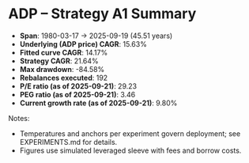 # ADP – Strategy A1 Summary

- **Span**: 1980-03-17 → 2025-09-19 (45.51 years)
- **Underlying (ADP price) CAGR**: 15.63%
- **Fitted curve CAGR**: 14.17%
- **Strategy CAGR**: 21.64%
- **Max drawdown**: -84.58%
- **Rebalances executed**: 192
- **P/E ratio (as of 2025-09-21)**: 29.23
- **PEG ratio (as of 2025-09-21)**: 3.46
- **Current growth rate (as of 2025-09-21)**: 9.80%

Notes:

- Temperatures and anchors per experiment govern deployment; see EXPERIMENTS.md for details.
- Figures use simulated leveraged sleeve with fees and borrow costs.
